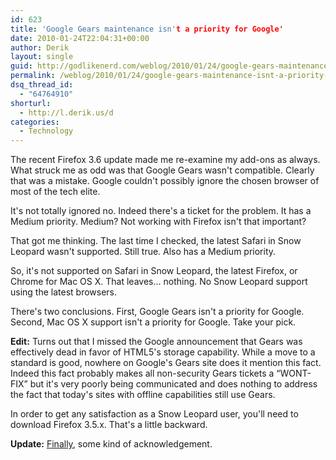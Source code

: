 ```yaml
---
id: 623
title: 'Google Gears maintenance isn't a priority for Google'
date: 2010-01-24T22:04:31+00:00
author: Derik
layout: single
guid: http://godlikenerd.com/weblog/2010/01/24/google-gears-maintenance-isnt-a-priority-for-google/
permalink: /weblog/2010/01/24/google-gears-maintenance-isnt-a-priority-for-google/
dsq_thread_id:
  - "64764910"
shorturl:
  - http://l.derik.us/d
categories:
  - Technology
---
```

The recent Firefox 3.6 update made me re-examine my add-ons as always. What struck me as odd was that Google Gears wasn't compatible. Clearly that was a mistake. Google couldn't possibly ignore the chosen browser of most of the tech elite.

It's not totally ignored no. Indeed there's a ticket for the problem. It has a Medium priority. Medium? Not working with Firefox isn't that important?

That got me thinking. The last time I checked, the latest Safari in Snow Leopard wasn't supported. Still true. Also has a Medium priority.

So, it's not supported on Safari in Snow Leopard, the latest Firefox, or Chrome for Mac OS X. That leaves&#8230; nothing. No Snow Leopard support using the latest browsers.

There's two conclusions. First, Google Gears isn't a priority for Google. Second, Mac OS X support isn't a priority for Google. Take your pick.

**Edit:** Turns out that I missed the Google announcement that Gears was effectively dead in favor of HTML5's storage capability. While a move to a standard is good, nowhere on Google's Gears site does it mention this fact. Indeed this fact probably makes all non-security Gears tickets a &#8220;WONT-FIX&#8221; but it's very poorly being communicated and does nothing to address the fact that today's sites with offline capabilities still use Gears.

In order to get any satisfaction as a Snow Leopard user, you'll need to download Firefox 3.5.x. That's a little backward.

**Update:** [Finally](http://gearsblog.blogspot.com/2010/02/hello-html5.html), some kind of acknowledgement.